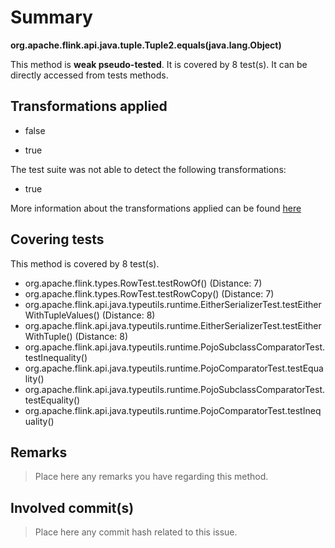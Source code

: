 # Summary
**org.apache.flink.api.java.tuple.Tuple2.equals(java.lang.Object)**

This method is **weak pseudo-tested**.
It is covered by 8 test(s). It can be directly accessed from tests methods.


## Transformations applied

- false

- true


The test suite was not able to detect the following transformations:
 * true 


More information about the transformations applied can be found [here](https://github.com/STAMP-project/pitest-descartes)

## Covering tests
This method is covered by 8 test(s).
* org.apache.flink.types.RowTest.testRowOf() (Distance: 7)
* org.apache.flink.types.RowTest.testRowCopy() (Distance: 7)
* org.apache.flink.api.java.typeutils.runtime.EitherSerializerTest.testEitherWithTupleValues() (Distance: 8)
* org.apache.flink.api.java.typeutils.runtime.EitherSerializerTest.testEitherWithTuple() (Distance: 8)
* org.apache.flink.api.java.typeutils.runtime.PojoSubclassComparatorTest.testInequality()
* org.apache.flink.api.java.typeutils.runtime.PojoComparatorTest.testEquality()
* org.apache.flink.api.java.typeutils.runtime.PojoSubclassComparatorTest.testEquality()
* org.apache.flink.api.java.typeutils.runtime.PojoComparatorTest.testInequality()


## Remarks
> Place here any remarks you have regarding this method.

## Involved commit(s)

> Place here any commit hash related to this issue.

